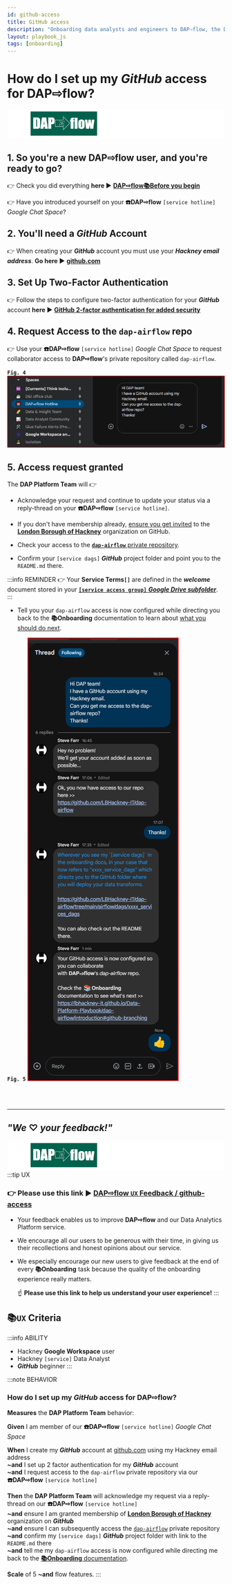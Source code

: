 ```yaml
---
id: github-access
title: GitHub access
description: "Onboarding data analysts and engineers to DAP⇨flow, the Data Analytics Platform Airflow integration."
layout: playbook_js
tags: [onboarding]
---
```


# How do I set up my ***GitHub*** access for **DAP⇨flow**?
![DAP⇨flow](../images/DAPairflowFLOWleft.png)  

## 1. So you're a new DAP⇨flow user, and you're ready to go?
 
👉 Check you did everything **here ►** **[DAP⇨flow📚Before you begin](../onboarding/begin)** 

👉 Have you introduced yourself on your **☎️DAP⇨flow** `[service hotline]` *Google Chat Space*?  
      
## 2. You'll need a ***GitHub*** Account

👉 When creating your ***GitHub*** account you must use your ***Hackney email address***. **Go here ►** [**github.com**](https://github.com/) 

## 3. Set Up Two-Factor Authentication

👉 Follow the steps to configure two-factor authentication for your ***GitHub*** account **here ►** [**GitHub 2-factor authentication for added security**](https://docs.github.com/en/authentication/securing-your-account-with-two-factor-authentication-2fa/configuring-two-factor-authentication)

## 4. Request Access to the `dap-airflow` repo

👉 Use your **☎️DAP⇨flow** `[service hotline]` *Google Chat Space* to request collaborator access to **DAP⇨flow**'s private repository called `dap-airflow`.

**`Fig. 4`** ![Fig. 4](../images/github-access-four.png)

## 5. Access request granted
The **DAP Platform Team** will 👉

* Acknowledge your request and continue to update your status via a reply-thread on your **☎️DAP⇨flow** `[service hotline]`.

* If you don't have membership already, [ensure you get invited](https://docs.github.com/en/enterprise-cloud@latest/organizations/managing-membership-in-your-organization/inviting-users-to-join-your-organization) to the [**London Borough of Hackney**](https://github.com/LBHackney-IT) organization on GitHub.

* Check your access to the [**`dap-airflow`** private repository](https://github.com/LBHackney-IT/dap-airflow).

* Confirm your `[service dags]` ***GitHub*** project folder and point you to the `README.md` there.

:::info REMINDER
👉  Your **Service Terms`[]`** are defined in the ***welcome*** document stored in your [**`[service access group]`** ***Google Drive subfolder***](https://drive.google.com/drive/folders/1k30M7Hh8WLttL5T5JVGbnKvSLNX7lVSg?usp=drive_link).
:::

* Tell you your `dap-airflow` access is now configured while directing you back to the **📚Onboarding** documentation to learn about [what you should do next](../introduction#github-branching).


**`Fig. 5`** ![Fig. 5](../images/github-access-five.png)

<br> 
</br>  

---
## ***"We* ♡ *your feedback!"***  

![DAP⇨flow](../images/DAPairflowFLOWleft.png)  
:::tip UX  
### 👉 Please use **this link ►** [**DAP⇨flow** `UX` **Feedback / github-access**](https://docs.google.com/forms/d/e/1FAIpQLSdqeNyWIPMNBHEr-YSyxnXQ4ggTwJPkffMYgFaJ4hGEhIL6LA/viewform?usp=pp_url&entry.339550210=github-access)  

- Your feedback enables us to improve **DAP⇨flow** and our Data Analytics Platform service.  
- We encourage all our users to be generous with their time, in giving us their recollections and honest opinions about our service.  
- We especially encourage our new users to give feedback at the end of every **📚Onboarding** task because the quality of the onboarding experience really matters.  

    ☝ **Please use this link to help us understand your user experience!**
:::

## 📚`UX` Criteria  
:::info ABILITY  
* Hackney **Google Workspace** user 
* Hackney `[service]` Data Analyst
* ***GitHub*** beginner
:::

:::note BEHAVIOR  
### How do I set up my ***GitHub*** access for **DAP⇨flow**?
**Measures** the **DAP Platform Team** behavior:  

**Given** I am member of our **☎️DAP⇨flow** `[service hotline]` *Google Chat Space*

**When** I create my ***GitHub*** account at [github.com](https://github.com/) using my Hackney email address  
**~and** I set up 2 factor authentication for my ***GitHub*** account  
**~and** I request access to the `dap-airflow` private repository via our **☎️DAP⇨flow** `[service hotline]`


**Then** the **DAP Platform Team** will acknowledge my request via a reply-thread on our **☎️DAP⇨flow** `[service hotline]`   
**~and** ensure I am granted membership of [**London Borough of Hackney**](https://github.com/LBHackney-IT) organization on ***GitHub***  
**~and** ensure I can subsequently access the [`dap-airflow`](https://github.com/LBHackney-IT/dap-airflow) private repository  
**~and** confirm my `[service dags]` ***GitHub*** project folder with link to the `README.md` there  
**~and** tell me my `dap-airflow` access is now configured while directing me back to the [**📚Onboarding** documentation](../introduction#github-branching). 

**Scale** of 5 **~and** flow features.
:::

